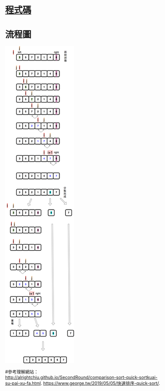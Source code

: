 # [程式碼](https://nbviewer.jupyter.org/github/hello02923/lai/blob/master/hw/quicksort_code2.ipynb)

# 流程圖
![](quicksort_chart.png)

#參考理解網站：  
http://alrightchiu.github.io/SecondRound/comparison-sort-quick-sortkuai-su-pai-xu-fa.html. 
https://www.george.tw/2019/05/05/快速排序-quick-sort/. 

 
